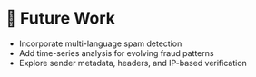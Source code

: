 # 🔮 Future Work

- Incorporate multi-language spam detection
- Add time-series analysis for evolving fraud patterns
- Explore sender metadata, headers, and IP-based verification